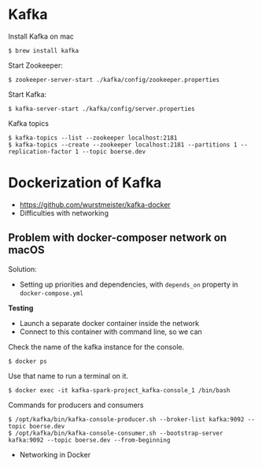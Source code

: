 # Kafka

Install Kafka on mac

```
$ brew install kafka
```

Start Zookeeper:

```
$ zookeeper-server-start ./kafka/config/zookeeper.properties 
```

Start Kafka:

```
$ kafka-server-start ./kafka/config/server.properties
```

Kafka topics

```
$ kafka-topics --list --zookeeper localhost:2181
$ kafka-topics --create --zookeeper localhost:2181 --partitions 1 --replication-factor 1 --topic boerse.dev
```

# Dockerization of Kafka

* https://github.com/wurstmeister/kafka-docker
* Difficulties with networking

## Problem with docker-composer network on macOS

Solution:
* Setting up priorities and dependencies, with `depends_on` property in `docker-compose.yml`

**Testing**

* Launch a separate docker container inside the network
* Connect to this container with command line, so we can 


Check the name of the kafka instance for the console.

```
$ docker ps
```

Use that name to run a terminal on it.

```
$ docker exec -it kafka-spark-project_kafka-console_1 /bin/bash
```

Commands for producers and consumers

```
$ /opt/kafka/bin/kafka-console-producer.sh --broker-list kafka:9092 --topic boerse.dev
$ /opt/kafka/bin/kafka-console-consumer.sh --bootstrap-server kafka:9092 --topic boerse.dev --from-beginning
```

* Networking in Docker